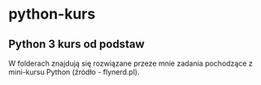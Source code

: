 # python-kurs
## Python 3 kurs od podstaw

W folderach znajdują się rozwiązane przeze mnie zadania pochodzące z mini-kursu Python (źródło - flynerd.pl).
